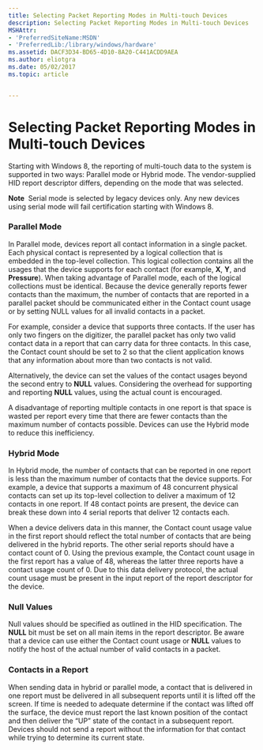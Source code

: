 ```yaml
---
title: Selecting Packet Reporting Modes in Multi-touch Devices
description: Selecting Packet Reporting Modes in Multi-touch Devices
MSHAttr:
- 'PreferredSiteName:MSDN'
- 'PreferredLib:/library/windows/hardware'
ms.assetid: DACF3D34-BD65-4D10-8A20-C441ACDD9AEA
ms.author: eliotgra
ms.date: 05/02/2017
ms.topic: article


---
```


# Selecting Packet Reporting Modes in Multi-touch Devices


Starting with Windows 8, the reporting of multi-touch data to the system is supported in two ways: Parallel mode or Hybrid mode. The vendor-supplied HID report descriptor differs, depending on the mode that was selected.

**Note**  Serial mode is selected by legacy devices only. Any new devices using serial mode will fail certification starting with Windows 8.

 

### Parallel Mode

In Parallel mode, devices report all contact information in a single packet. Each physical contact is represented by a logical collection that is embedded in the top-level collection. This logical collection contains all the usages that the device supports for each contact (for example, **X**, **Y**, and **Pressure**). When taking advantage of Parallel mode, each of the logical collections must be identical. Because the device generally reports fewer contacts than the maximum, the number of contacts that are reported in a parallel packet should be communicated either in the Contact count usage or by setting NULL values for all invalid contacts in a packet.

For example, consider a device that supports three contacts. If the user has only two fingers on the digitizer, the parallel packet has only two valid contact data in a report that can carry data for three contacts. In this case, the Contact count should be set to 2 so that the client application knows that any information about more than two contacts is not valid.

Alternatively, the device can set the values of the contact usages beyond the second entry to **NULL** values. Considering the overhead for supporting and reporting **NULL** values, using the actual count is encouraged.

A disadvantage of reporting multiple contacts in one report is that space is wasted per report every time that there are fewer contacts than the maximum number of contacts possible. Devices can use the Hybrid mode to reduce this inefficiency.

### Hybrid Mode

In Hybrid mode, the number of contacts that can be reported in one report is less than the maximum number of contacts that the device supports. For example, a device that supports a maximum of 48 concurrent physical contacts can set up its top-level collection to deliver a maximum of 12 contacts in one report. If 48 contact points are present, the device can break these down into 4 serial reports that deliver 12 contacts each.

When a device delivers data in this manner, the Contact count usage value in the first report should reflect the total number of contacts that are being delivered in the hybrid reports. The other serial reports should have a contact count of 0. Using the previous example, the Contact count usage in the first report has a value of 48, whereas the latter three reports have a contact usage count of 0. Due to this data delivery protocol, the actual count usage must be present in the input report of the report descriptor for the device.

### Null Values

Null values should be specified as outlined in the HID specification. The **NULL** bit must be set on all main items in the report descriptor. Be aware that a device can use either the Contact count usage or **NULL** values to notify the host of the actual number of valid contacts in a packet.

### Contacts in a Report

When sending data in hybrid or parallel mode, a contact that is delivered in one report must be delivered in all subsequent reports until it is lifted off the screen. If time is needed to adequate determine if the contact was lifted off the surface, the device must report the last known position of the contact and then deliver the “UP” state of the contact in a subsequent report. Devices should not send a report without the information for that contact while trying to determine its current state.

 

 






